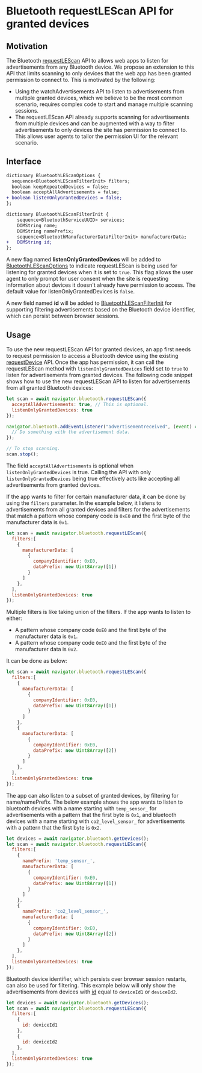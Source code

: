 # Bluetooth requestLEScan API for granted devices

## Motivation

The Bluetooth [requestLEScan](https://webbluetoothcg.github.io/web-bluetooth/scanning.html#dom-bluetooth-requestlescan) API to allows web apps to listen for advertisements from any Bluetooth device. We propose an extension to this API that limits scanning to only devices that the web app has been granted permission to connect to. This is motivated by the following:

* Using the watchAdvertisements API to listen to advertisements from multiple granted devices, which we believe to be the most common scenario, requires complex code to start and manage multiple scanning sessions.
* The requestLEScan API already supports scanning for advertisements from multiple devices and can be augmented with a way to filter advertisements to only devices the site has permission to connect to. This allows user agents to tailor the permission UI for the relevant scenario.

## Interface

```diff
dictionary BluetoothLEScanOptions {
  sequence<BluetoothLEScanFilterInit> filters;
  boolean keepRepeatedDevices = false;
  boolean acceptAllAdvertisements = false;
+ boolean listenOnlyGrantedDevices = false;
};

dictionary BluetoothLEScanFilterInit {
    sequence<BluetoothServiceUUID> services;
    DOMString name;
    DOMString namePrefix;
    sequence<BluetoothManufacturerDataFilterInit> manufacturerData;
+   DOMString id;
};

```

A new flag named **listenOnlyGrantedDevices** will be added to [BluetoothLEScanOptions](https://webbluetoothcg.github.io/web-bluetooth/scanning.html#dictdef-bluetoothlescanoptions) to indicate requestLEScan is being used for listening for granted devices when it is set to `true`. This flag allows the user agent to only prompt for user consent when the site is requesting information about devices it doesn't already have permission to access. The default value for listenOnlyGrantedDevices is `false`.

A new field named **id** will be added to [BluetoothLEScanFilterInit](https://webbluetoothcg.github.io/web-bluetooth/#dictdef-bluetoothlescanfilterinit) for supporting filtering advertisements based on the Bluetooth device identifier, which can persist between browser sessions.

## Usage

To use the new requestLEScan API for granted devices, an app first needs to request permission to access a Bluetooth device using the existing [requestDevice](https://webbluetoothcg.github.io/web-bluetooth/#dom-bluetooth-requestdevice) API. Once the app has permission, it can call the requestLEScan method with `listenOnlyGrantedDevices` field set to `true` to listen for advertisements from granted devices.
The following code snippet shows how to use the new requestLEScan API to listen for advertisements from all granted Bluetooth devices:

```js
let scan = await navigator.bluetooth.requestLEScan({
  acceptAllAdvertisements: true, // This is optional.
  listenOnlyGrantedDevices: true
});

navigator.bluetooth.addEventListener("advertisementreceived", (event) => {
  // Do something with the advertisement data.
});

// To stop scanning.
scan.stop();
```

The field `acceptAllAdvertisements` is optional when `listenOnlyGrantedDevices` is true. Calling the API with only `listenOnlyGrantedDevices` being true effectively acts like accepting all advertisements from granted devices.

If the app wants to filter for certain manufacturer data, it can be done by using the `filters` parameter. In the example below, it listens to advertisements from all granted devices and filters for the advertisements that match a pattern whose company code is `0xE0` and the first byte of the manufacturer data is `0x1`.

```js
let scan = await navigator.bluetooth.requestLEScan({
  filters:[
    {
      manufacturerData: [
        {
          companyIdentifier: 0xE0,
          dataPrefix: new Uint8Array([1])
        }
      ]
    },
  ],
  listenOnlyGrantedDevices: true
});
```

Multiple filters is like taking union of the filters. If the app wants to listen to either:
* A pattern whose company code `0xE0` and the first byte of the manufacturer data is `0x1`.
* A pattern whose company code `0xE0` and the first byte of the manufacturer data is `0x2`.

It can be done as below:

```js
let scan = await navigator.bluetooth.requestLEScan({
  filters:[
    {
      manufacturerData: [
        {
          companyIdentifier: 0xE0,
          dataPrefix: new Uint8Array([1])
        }
      ]
    },
    {
      manufacturerData: [
        {
          companyIdentifier: 0xE0,
          dataPrefix: new Uint8Array([2])
        }
      ]
    },
  ],
  listenOnlyGrantedDevices: true
});
```

The app can also listen to a subset of granted devices, by filtering for name/namePrefix. The below example shows the app wants to listen to bluetooth devices with a name starting with `temp_sensor_` for advertisements with a pattern that the first byte is `0x1`, and bluetooth devices with a name starting with `co2_level_sensor_` for advertisements with a pattern that the first byte is `0x2`.

```js
let devices = await navigator.bluetooth.getDevices();
let scan = await navigator.bluetooth.requestLEScan({
  filters:[
    {
      namePrefix: 'temp_sensor_',
      manufacturerData: [
        {
          companyIdentifier: 0xE0,
          dataPrefix: new Uint8Array([1])
        }
      ]
    },
    {
      namePrefix: 'co2_level_sensor_',
      manufacturerData: [
        {
          companyIdentifier: 0xE0,
          dataPrefix: new Uint8Array([2])
        }
      ]
    },
  ],
  listenOnlyGrantedDevices: true
});
```

Bluetooth device identifier, which persists over browser session restarts, can also be used for filtering. This example below will only show the advertisements from devices with [id](https://webbluetoothcg.github.io/web-bluetooth/index.html#dom-bluetoothdevice-id) equal to `deviceId1` or `deviceId2`.

```js
let devices = await navigator.bluetooth.getDevices();
let scan = await navigator.bluetooth.requestLEScan({
  filters:[
    {
      id: deviceId1
    },
    {
      id: deviceId2
    },
  ],
  listenOnlyGrantedDevices: true
});
```